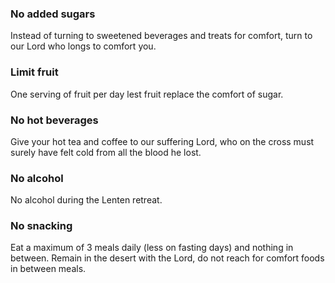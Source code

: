 ### No added sugars
Instead of turning to sweetened beverages and treats for comfort, turn to our Lord who longs to comfort you.

### Limit fruit
One serving of fruit per day lest fruit replace the comfort of sugar.

### No hot beverages
Give your hot tea and coffee to our suffering Lord, who on the cross must surely have felt cold from all the blood he lost.

### No alcohol
No alcohol during the Lenten retreat.

### No snacking
Eat a maximum of 3 meals daily (less on fasting days) and nothing in between. Remain in the desert with the Lord, do not reach for comfort foods in between meals.
